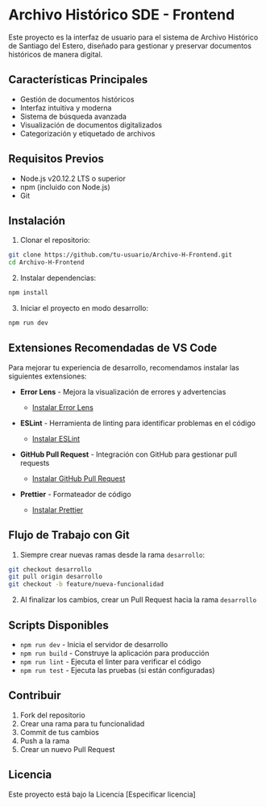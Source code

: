 # Archivo Histórico SDE - Frontend

Este proyecto es la interfaz de usuario para el sistema de Archivo Histórico de Santiago del Estero, diseñado para gestionar y preservar documentos históricos de manera digital.


## Características Principales

- Gestión de documentos históricos
- Interfaz intuitiva y moderna
- Sistema de búsqueda avanzada
- Visualización de documentos digitalizados
- Categorización y etiquetado de archivos

## Requisitos Previos

- Node.js v20.12.2 LTS o superior
- npm (incluido con Node.js)
- Git

## Instalación

1. Clonar el repositorio:
```bash
git clone https://github.com/tu-usuario/Archivo-H-Frontend.git
cd Archivo-H-Frontend
```

2. Instalar dependencias:
```bash
npm install
```

3. Iniciar el proyecto en modo desarrollo:
```bash
npm run dev
```

## Extensiones Recomendadas de VS Code

Para mejorar tu experiencia de desarrollo, recomendamos instalar las siguientes extensiones:

- **Error Lens** - Mejora la visualización de errores y advertencias
  - [Instalar Error Lens](https://marketplace.visualstudio.com/items?itemName=usernamehw.errorlens)

- **ESLint** - Herramienta de linting para identificar problemas en el código
  - [Instalar ESLint](https://marketplace.visualstudio.com/items?itemName=dbaeumer.vscode-eslint)

- **GitHub Pull Request** - Integración con GitHub para gestionar pull requests
  - [Instalar GitHub Pull Request](https://marketplace.visualstudio.com/items?itemName=GitHub.vscode-pull-request-github)

- **Prettier** - Formateador de código
  - [Instalar Prettier](https://marketplace.visualstudio.com/items?itemName=esbenp.prettier-vscode)

## Flujo de Trabajo con Git

1. Siempre crear nuevas ramas desde la rama `desarrollo`:
```bash
git checkout desarrollo
git pull origin desarrollo
git checkout -b feature/nueva-funcionalidad
```

2. Al finalizar los cambios, crear un Pull Request hacia la rama `desarrollo`

## Scripts Disponibles

- `npm run dev` - Inicia el servidor de desarrollo
- `npm run build` - Construye la aplicación para producción
- `npm run lint` - Ejecuta el linter para verificar el código
- `npm run test` - Ejecuta las pruebas (si están configuradas)

## Contribuir

1. Fork del repositorio
2. Crear una rama para tu funcionalidad
3. Commit de tus cambios
4. Push a la rama
5. Crear un nuevo Pull Request

## Licencia

Este proyecto está bajo la Licencia [Especificar licencia]

